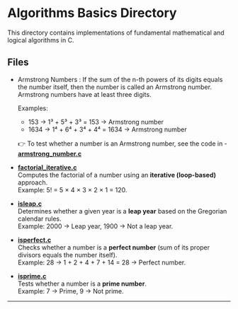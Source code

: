 # Algorithms Basics Directory 

This directory contains implementations of fundamental mathematical and logical algorithms in C.

## Files

- Armstrong Numbers :
  If the sum of the n-th powers of its digits equals the number itself, then the number is called an Armstrong number.  
  Armstrong numbers have at least three digits.  

  Examples:  
  - 153 → 1³ + 5³ + 3³ = 153 → Armstrong number  
  - 1634 → 1⁴ + 6⁴ + 3⁴ + 4⁴ = 1634 → Armstrong number  

  👉 To test whether a number is an Armstrong number, see the code in - [**armstrong_number.c**](./armstrong_number.c)

  
  

- [**factorial_iterative.c**](./factorial_iterative.c)  
  Computes the factorial of a number using an **iterative (loop-based)** approach.  
  Example: 5! = 5 × 4 × 3 × 2 × 1 = 120.

- [**isleap.c**](./isleap.c)  
  Determines whether a given year is a **leap year** based on the Gregorian calendar rules.  
  Example: 2000 → Leap year, 1900 → Not a leap year.

- [**isperfect.c**](./isperfect.c)  
  Checks whether a number is a **perfect number** (sum of its proper divisors equals the number itself).  
  Example: 28 → 1 + 2 + 4 + 7 + 14 = 28 → Perfect number.

- [**isprime.c**](./isprime.c)  
  Tests whether a number is a **prime number**.  
  Example: 7 → Prime, 9 → Not prime.

---









